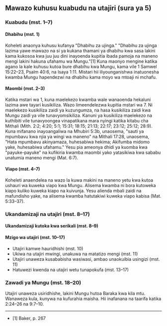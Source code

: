 ## Mawazo kuhusu kuabudu na utajiri (sura ya 5)

### Kuabudu (mst. 1–7)

#### Dhabihu (mst. 1)

Koheleti anaonya kuhusu kufanya "Dhabihu za ujinga." "Dhabihu za ujinga lazima yawe mawazo na si ya kukana thamani ya dhabihu kwa sasa lakini kama kukosoa kwa juu juu dini inayoenda kupitia ibada pamoja na maneno mengi lakini hakuna ufahamu wa Mungu."[1] Kuna maonyo mengine katika agano la kale kuhusu kutoa bure dhabihu kwa Mungu, kama vile 1 Samwel 15:22–23, Psalm 40:6, na Isaya 1:11. Mistari hii iliyounganishwa inatuonesha kwamba Mungu hapendezwi na dhabihu kama moyo wa mtoaji ni mchafu.

#### Maombi (mst. 2–3)

Katika mstari wa 1, kuna maelekezo kwamba wale wanaoenda hekaluni lazima awe tayari kusikiliza. Wazo limeendelezwa kupitia mstari wa 7. Ni maelekezo kusikiliza zaidi ya kuzungumza, na hasa kusikiliza zaidi kwa Mungu zaidi ya vile tunavyomsikiliza. Kanuni ya kusikiliza maelekezo na kuthibiti vile tunavyoongea vinapatikana  mara nyingi katika kitabu cha Mithali (Mith. 2:2; 4:20; 5:1; 15:31; 18:15; 21:13; 22:17; 23:12; 25:12; 28:9). Kuna mifanano inayoangaliwa na Mhubiri 5:3b, unaosema, "sauti ya mpumbavu kwa njia ya wingi wa maneno" na Mithali 17:28, unaosema, "Hata mpumbavu akinyamaza, huhesabiwa hekima; Akifumba midomo yake, huhesabiwa ufahamu." Yesu pia ameonya dhidi ya kuomba kwa "payuke-payuke" na kufikiria kwamba maombi yako yatasikiwa kwa sababu unatumia maneno mengi (Mat. 6:7).

#### Viapo (mst. 4–7)

Koheleti anaendelea na wazo la kuwa makini na maneno yetu kwa kutoa ushauri wa kuweka viapo kwa Mungu. Alisema kwamba ni bora kutoweka kiapo kuliko kuweka kiapo na kuivunja. Yesu alienda mbali zaidi na mafundisho yake, na alisema kwamba hatutakiwi kuweka viapo kabisa (Mat. 5:33–37).

### Ukandamizaji na utajiri (mst. 8–17)

#### Ukandamizaji kutoka kwa serikali (mst. 8–9)

#### Mzigo wa utajiri (mst. 10–17)

* Utajiri kamwe hauridhishi (mst. 10)
* Ukiwa na utajiri mwingi, unakuwa na matatizo mengi (mst. 11)
* Utajiri unaweza kusababisha wasiwasi, ambao unaokuibia usingizi (mst. 11)
* Hatuwezi kwenda na utajiri wetu tunapokufa (mst. 13–17)

### Zawadi ya Mungu (mst. 18–20)

Utajiri unaweza usiridhishe, lakini Mungu hutoa Baraka kwa kila mtu. Wanaweza kula, kunywa na kufurahia maisha. Hii inafanana na taarifa katika 2:24–26 na 9:7–10.

-----------------------------------------

* [1] Baker, p. 267

